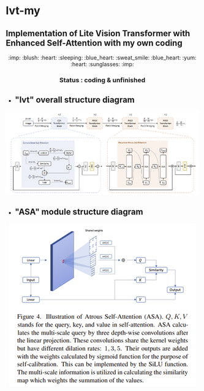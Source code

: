 # lvt-my
## Implementation of Lite Vision Transformer with Enhanced Self-Attention with my own coding

<div align=center>:imp: :blush: :heart:  :sleeping: :blue_heart: :sweat_smile: :blue_heart: :yum: :heart: :sunglasses: :imp:</div>

### <div align=center>   Status : coding & unfinished</div>

- ## "lvt" overall structure diagram

<div align=center>
<img src='./image/lvt.png' height="50%"  />
</div>

- ## "ASA" module structure diagram

<div align=center>
<img src='./image/ASA_Module.png' />
</div>
